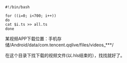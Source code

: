 ```
#!/bin/bash

for ((i=0; i<700; i++))
do 
cat $i.ts >> all.ts
done
```
某视频APP下载位置：手机存储/Android/data/com.tencent.qqlive/files/videos_***/

在这个目录下找下载的视频文件(以.hls结束的），找找就好了。